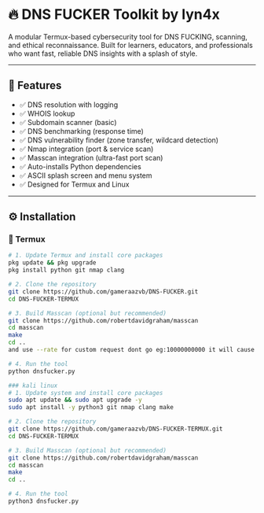 # 🔥 DNS FUCKER Toolkit by lyn4x

A modular Termux-based cybersecurity tool for DNS FUCKING, scanning, and ethical reconnaissance. Built for learners, educators, and professionals who want fast, reliable DNS insights with a splash of style.

---

## 🧠 Features

- ✅ DNS resolution with logging  
- ✅ WHOIS lookup  
- ✅ Subdomain scanner (basic)  
- ✅ DNS benchmarking (response time)  
- ✅ DNS vulnerability finder (zone transfer, wildcard detection)  
- ✅ Nmap integration (port & service scan)  
- ✅ Masscan integration (ultra-fast port scan)  
- ✅ Auto-installs Python dependencies  
- ✅ ASCII splash screen and menu system  
- ✅ Designed for Termux and Linux  

---

## ⚙️ Installation

### 📱 Termux

```bash
# 1. Update Termux and install core packages
pkg update && pkg upgrade
pkg install python git nmap clang

# 2. Clone the repository
git clone https://github.com/gameraazvb/DNS-FUCKER.git
cd DNS-FUCKER-TERMUX

# 3. Build Masscan (optional but recommended)
git clone https://github.com/robertdavidgraham/masscan
cd masscan
make
cd ..
and use --rate for custom request dont go eg:10000000000 it will cause problem 

# 4. Run the tool
python dnsfucker.py

### kali linux
# 1. Update system and install core packages
sudo apt update && sudo apt upgrade -y
sudo apt install -y python3 git nmap clang make

# 2. Clone the repository
git clone https://github.com/gameraazvb/DNS-FUCKER-TERMUX.git
cd DNS-FUCKER-TERMUX

# 3. Build Masscan (optional but recommended)
git clone https://github.com/robertdavidgraham/masscan
cd masscan
make
cd ..

# 4. Run the tool
python3 dnsfucker.py

